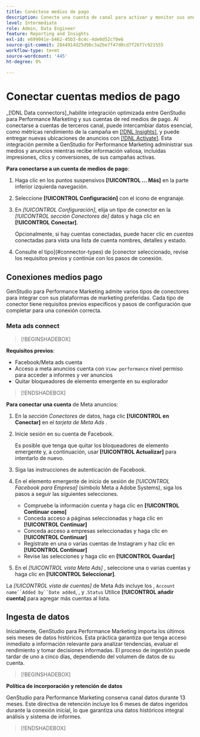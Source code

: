```yaml
---
title: Conéctese medios de pago
description: Conecte una cuenta de canal para activar y monitor sus anuncios y medios con Adobe Systems GenStudio for Performance Marketing.
level: Intermediate
role: Admin, Data Engineer
feature: Reporting and Insights
exl-id: e699041e-b462-45b3-8c4c-4de0d52cf0e6
source-git-commit: 2844914d25d9bc3a2be7f47d0cd7f26f7c921555
workflow-type: tm+mt
source-wordcount: '445'
ht-degree: 0%

---
```


# Conectar cuentas medios de pago

_[!DNL Data connectors]_habilite integración optimizada entre GenStudio para Performance Marketing y sus cuentas de red medios de pago. Al conectarse a cuentas de terceros canal, puede intercambiar datos esencial, como métricas rendimiento de la campaña en [[!DNL Insights]](/help/user-guide/insights/overview.md), y puede entregar nuevas ubicaciones de anuncios con [[!DNL Activate]](/help/user-guide/activation/overview.md). Esta integración permite a GenStudio for Performance Marketing administrar sus medios y anuncios mientras recibe información valiosa, incluidas impresiones, clics y conversiones, de sus campañas activas.

**Para conectarse a un cuenta de medios de pago**:

1. Haga clic en los puntos suspensivos **[!UICONTROL ... Más]** en la parte inferior izquierda navegación.

1. Seleccione **[!UICONTROL Configuración]** con el icono de engranaje.

1. En _[!UICONTROL Configuración]_, elija un tipo de conector en la _[!UICONTROL sección Conectores de]_ datos y haga clic en **[!UICONTROL Conectar]**.

   Opcionalmente, si hay cuentas conectadas, puede hacer clic en _cuentas_ conectadas para vista una lista de cuenta nombres, detalles y estado.

1. Consulte el tipo](#connector-types) de [conector seleccionado, revise los requisitos previos y continúe con los pasos de conexión.

## Conexiones medios pago

GenStudio para Performance Marketing admite varios tipos de conectores para integrar con sus plataformas de marketing preferidas. Cada tipo de conector tiene requisitos previos específicos y pasos de configuración que completar para una conexión correcta.

### Meta ads connect

>[!BEGINSHADEBOX]

**Requisitos previos**:

- Facebook/Meta ads cuenta
- Acceso a meta anuncios cuenta con `View performance` nivel permiso para acceder a informes y ver anuncios
- Quitar bloqueadores de elemento emergente en su explorador

>[!ENDSHADEBOX]

**Para conectar una cuenta** de Meta anuncios:

1. En la _sección Conectores de_ datos, haga clic **[!UICONTROL en Conectar]** en el _tarjeta de Meta Ads_ .

1. Inicie sesión en su cuenta de Facebook.

   Es posible que tenga que quitar los bloqueadores de elemento emergente y, a continuación, usar **[!UICONTROL Actualizar]** para intentarlo de nuevo.

1. Siga las instrucciones de autenticación de Facebook.

1. En el elemento emergente de inicio de sesión de _[!UICONTROL Facebook para Empresa]_ (símbolo Meta a Adobe Systems), siga los pasos a seguir las siguientes selecciones.

   - Compruebe la información cuenta y haga clic en **[!UICONTROL Continuar como]**
   - Conceda acceso a páginas seleccionadas y haga clic en **[!UICONTROL Continuar]**
   - Conceda acceso a empresas seleccionadas y haga clic en **[!UICONTROL Continuar]**
   - Regístrate en una o varias cuentas de Instagram y haz clic en **[!UICONTROL Continuar]**
   - Revise las selecciones y haga clic en **[!UICONTROL Guardar]**

1. En el _[!UICONTROL vista Meta Ads]_ , seleccione una o varias cuentas y haga clic en **[!UICONTROL Seleccionar]**.

La _[!UICONTROL vista de cuentas]_ de Meta Ads incluye los , `Account name``Added by``Date added`, , y .`Status` Utilice **[!UICONTROL añadir cuenta]** para agregar más cuentas al lista.

## Ingesta de datos

Inicialmente, GenStudio para Performance Marketing importa los últimos seis meses de datos históricos. Esta práctica garantiza que tenga acceso inmediato a información relevante para analizar tendencias, evaluar el rendimiento y tomar decisiones informadas. El proceso de ingestión puede tardar de uno a cinco días, dependiendo del volumen de datos de su cuenta.

>[!BEGINSHADEBOX]

**Política de incorporación y retención de datos**

GenStudio para Performance Marketing conserva canal datos durante 13 meses. Este directiva de retención incluye los 6 meses de datos ingeridos durante la conexión inicial, lo que garantiza una datos históricos integral análisis y sistema de informes.

>[!ENDSHADEBOX]
